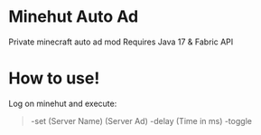 # Minehut Auto Ad

Private minecraft auto ad mod
Requires Java 17 & Fabric API

# How to use!

Log on minehut and execute:
> -set (Server Name) (Server Ad)
> -delay (Time in ms)
> -toggle
